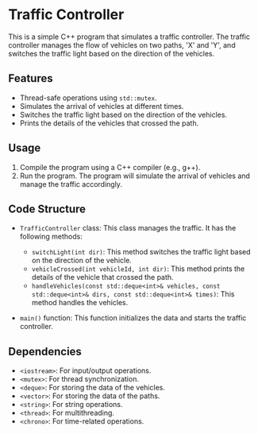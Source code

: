 # Traffic Controller

This is a simple C++ program that simulates a traffic controller. The traffic controller manages the flow of vehicles on two paths, 'X' and 'Y', and switches the traffic light based on the direction of the vehicles.

## Features

- Thread-safe operations using `std::mutex`.
- Simulates the arrival of vehicles at different times.
- Switches the traffic light based on the direction of the vehicles.
- Prints the details of the vehicles that crossed the path.

## Usage

1. Compile the program using a C++ compiler (e.g., g++).
2. Run the program. The program will simulate the arrival of vehicles and manage the traffic accordingly.

## Code Structure

- `TrafficController` class: This class manages the traffic. It has the following methods:
  - `switchLight(int dir)`: This method switches the traffic light based on the direction of the vehicle.
  - `vehicleCrossed(int vehicleId, int dir)`: This method prints the details of the vehicle that crossed the path.
  - `handleVehicles(const std::deque<int>& vehicles, const std::deque<int>& dirs, const std::deque<int>& times)`: This method handles the vehicles.

- `main()` function: This function initializes the data and starts the traffic controller.

## Dependencies

- `<iostream>`: For input/output operations.
- `<mutex>`: For thread synchronization.
- `<deque>`: For storing the data of the vehicles.
- `<vector>`: For storing the data of the paths.
- `<string>`: For string operations.
- `<thread>`: For multithreading.
- `<chrono>`: For time-related operations.

